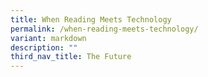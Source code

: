 ```yaml
---
title: When Reading Meets Technology
permalink: /when-reading-meets-technology/
variant: markdown
description: ""
third_nav_title: The Future
---
```

